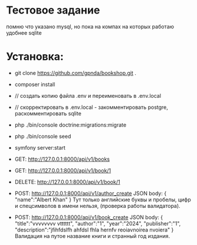
# Тестовое задание

помню что указано mysql, но пока на компах на которых работаю удобнее sqlite


# Установка:
- git clone https://github.com/gpnda/bookshop.git .
- composer install
- // создать копию файла .env и переименовать в .env.local  
- // скорректировать в .env.local  - закомментировать postgre, раскомментировать sqlite
- php ./bin/console doctrine:migrations:migrate
- php ./bin/console seed
- symfony server:start
- GET: http://127.0.0.1:8000/api/v1/books
- GET: http://127.0.0.1:8000/api/v1/book/1
- DELETE: http://127.0.0.1:8000/api/v1/book/1
- POST: http://127.0.0.1:8000/api/v1/author_create
    JSON body:
        {
            "name":"Albert Khan"
        }
    Тут только английские буквы и пробелы, цифр и спецсимволов в имени нельзя, (проверка работы валидатора).

- POST: http://127.0.0.1:8000/api/v1/book_create
    JSON body:
        {
            "title":"vvvvvvvv vtttttt",
            "author":"1",
            "year":"2024",
            "publisher":"1",
            "description":"jfihfdslfh ahfdsl fhla hernfv reoiavnoirea nvoiera"
        }
        Валидация на путое название книги и странный год издания.


